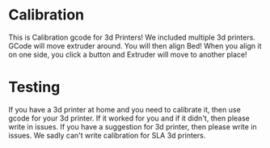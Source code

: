 # Calibration
This is Calibration gcode for 3d Printers!
We included multiple 3d printers.
GCode will move extruder around. You will then align Bed!
When you align it on one side, you click a button and Extruder will move to another place!

# Testing
If you have a 3d printer at home and you need to calibrate it, then use gcode for your 3d printer.
If it worked for you and if it didn't, then please write in issues.
If you have a suggestion for 3d printer, then please write in issues. We sadly can't write calibration for SLA 3d printers.
